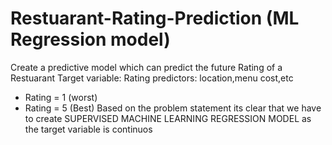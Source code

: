 # Restuarant-Rating-Prediction (ML Regression model)

Create a predictive model which can predict the future Rating of a Restuarant
Target variable: Rating
predictors: location,menu cost,etc
* Rating = 1 (worst)
* Rating = 5 (Best)
Based on the problem statement its clear that we have to create SUPERVISED MACHINE LEARNING REGRESSION MODEL as the target variable is continuos
